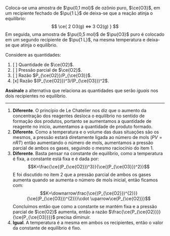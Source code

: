 Coloca-se uma amostra de $\pu{0,1 mol}$ de ozônio puro, $\ce{O3}$, em um recipiente fechado de $\pu{1 L}$ de deixa-se que a reação atinja o equilíbrio:
$$
    \ce{ 2 O3(g) <=> 3 O2(g) }
$$
Em seguida, uma amostra de $\pu{0,5 mol}$ de $\pu{O3}$ puro é colocado em um segundo recipiente de $\pu{1 L}$, na mesma temperatura e deixa-se que atinja o equilíbrio.

Considere as quantidades:

1. [ ] Quantidade de $\ce{O2}$.
2. [ ] Pressão parcial de $\ce{O2}$.
3. [ ] Razão $P_{\ce{O2}}/P_{\ce{O3}}$.
4. [x] Razão $(P_{\ce{O2}})^3/(P_{\ce{O3}})^2$.

**Assinale** a alternativa que relaciona as quantidades que serão *iguais* nos dois recipientes no equilíbrio.


---

1. **Diferente**. O princípio de Le Chatelier nos diz que o aumento da concentração dos reagentes desloca o equilíbrio no sentido de formação dos produtos, portanto se aumentamos a quantidade de reagente no início, aumentamos a quantidade de produto formado. 
2. **Diferente**. Como a temperatura e o volume das duas situações são os mesmos, a pressão estará diretamente ligada ao número de mols $(PV=nRT)$ então aumentando o número de mols, aumentamos a pressão parcial de ambos os gases, seguindo o mesmo raciocínio do item 1.
3. **Diferente**. Basta pensar na constante de equilíbrio, como a temperatura é fixa, a constante está fixa e é dada por:
$$K=\frac{\ce{(P_{\ce{O2}})^3}}{\ce{(P_{\ce{O3}})^2}}$$
E foi discutido no item 2 que a pressão parcial de ambos os gases aumenta quando se aumenta o número de mols inicial, então ficamos com:
$$K=\downarrow\frac{\ce{(P_{\ce{O2}})^{2}}}{\ce{(P_{\ce{O3}})^{2}}}\cdot \uparrow\ce{P_{\ce{O2}}}$$
Concluímos então que como a constante se mantém fixa e a pressão parcial de $\ce{O2}$ aumenta, então a razão $\frac{\ce{P_{\ce{O2}}}}{\ce{P_{\ce{O3}}}}$ precisa diminuir.
4. **Igual**. A temperatura é a mesma em ambos os recipientes, então o valor da constante de equilíbrio é fixo.

